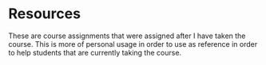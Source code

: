 # Resources
These are course assignments that were assigned after I have taken the course. This is more of personal usage in order to use as reference in order to help students that are currently taking the course.

